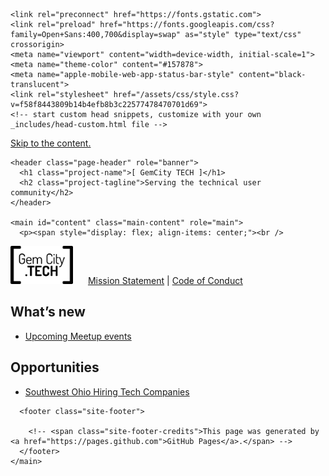 <!DOCTYPE html>
<html lang="en-US">
  <head>
    <meta charset="UTF-8">

<!-- Begin Jekyll SEO tag v2.7.1 -->
<title>GemCity TECH</title>
<meta name="generator" content="Jekyll v3.9.0" />
<meta property="og:title" content="GemCity TECH" />
<meta property="og:locale" content="en_US" />
<meta name="description" content="GemCity TECH Information Page" />
<meta property="og:description" content="GemCity TECH Information Page" />
<link rel="canonical" href="http://localhost:4000/" />
<meta property="og:url" content="http://localhost:4000/" />
<meta property="og:site_name" content="GemCity TECH" />
<meta name="twitter:card" content="summary" />
<meta property="twitter:title" content="GemCity TECH" />
<script type="application/ld+json">
{"@type":"WebSite","url":"http://localhost:4000/","headline":"GemCity TECH","description":"GemCity TECH","name":"GemCity TECH","@context":"https://schema.org"}</script>
<!-- End Jekyll SEO tag -->

    <link rel="preconnect" href="https://fonts.gstatic.com">
    <link rel="preload" href="https://fonts.googleapis.com/css?family=Open+Sans:400,700&display=swap" as="style" type="text/css" crossorigin>
    <meta name="viewport" content="width=device-width, initial-scale=1">
    <meta name="theme-color" content="#157878">
    <meta name="apple-mobile-web-app-status-bar-style" content="black-translucent">
    <link rel="stylesheet" href="/assets/css/style.css?v=f58f8443809b14b4efb8b3c22577478470701d69">
    <!-- start custom head snippets, customize with your own _includes/head-custom.html file -->

<!-- Setup Google Analytics -->



<!-- You can set your favicon here -->
<!-- link rel="shortcut icon" type="image/x-icon" href="/favicon.ico" -->

<!-- end custom head snippets -->

  </head>
  <body>
    <a id="skip-to-content" href="#content">Skip to the content.</a>

    <header class="page-header" role="banner">
      <h1 class="project-name">[ GemCity TECH ]</h1>
      <h2 class="project-tagline">Serving the technical user community</h2>
    </header>

    <main id="content" class="main-content" role="main">
      <p><span style="display: flex; align-items: center;"><br />
  <img src="GCTSquareWhiteForeground.png" alt="GemCity TECH logo" style="width: 100px; margin-right: 20px;" />
  <a href="./MissionStatement"> Mission Statement</a> |
  <a href="./CodeOfConduct">Code of Conduct</a>
</span></p>

<h2 id="whats-new">What’s new</h2>
<ul>
  <li><a href="https://www.meetup.com/gem-city-tech/events/calendar/">Upcoming Meetup events</a></li>
</ul>

<h2 id="opportunities">Opportunities</h2>
<ul>
  <li><a href="https://docs.google.com/document/d/1LrXH8y7deTrxpOxs2pGrwvXUVVNNvMtSPJqStEllQNE/edit">Southwest Ohio Hiring Tech Companies</a></li>
</ul>


      <footer class="site-footer">
        
        <!-- <span class="site-footer-credits">This page was generated by <a href="https://pages.github.com">GitHub Pages</a>.</span> -->
      </footer>
    </main>
  </body>
</html>
